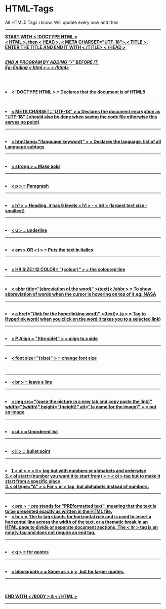 # HTML-Tags
All HTML5 Tags i know. Will update every now and then

<meta charset="UTF-18">
<html lang="en">
<html>
<head><title>Coding Tags</title></head>

<u><strong><p align="center">
<body>
<HR SIZE=12 COLOR= "GREEN">
<strong><u>
START WITH < !DOCTYPE HTML ><BR>
< HTML >, then < HEAD >, < META CHARSET="UTF-18">,< TITLE >. ENTER THE TITLE AND END IT WITH < /TITLE> < /HEAD >
<br><br></u><em>

END A PROGRAM BY ADDING "/" BEFORE IT, 
<br>
Eg: Ending < html > = < /html>
</strong>
</em>

<br><br>
<li>< !DOCTYPE HTML > = Declares that the document is of HTML5

<hr>
<br>
<li>< META CHARSET="UTF-18" > = Declares the document encryption as "UTF-18" ( should also be done when saving the code file otherwise this serves no point)

<hr>
<br>
<li>< html lang="(language keyword)" > = Declares the language. <a href="https://www.iana.org/assignments/language-subtag-registry/language-subtag-registry
">list of all Language subtags</a>

<hr>
<br>
<li>< strong > = Make bold


<hr>
<br>
<li>< p > = Paragraph

<hr>
<br>
<li>< h1 > = Heading. it has 6 levels < h1 > - < h6 > (largest text size - smallest)

<hr>
<br>
<li>< u > = underline

<hr>
<br>
<li>< em > OR < i > = Puts the text in italics

<hr>
<br>
<li>< HR SIZE=12 COLOR= "(colour)" > = the coloured line

<hr>
<br>
<li>< abbr title="(abreviation of the word)" >(text)< /abbr > = To show abbreviation of words when the cursor is hovering on top of it.eg: <abbr title="National Aeronautics and Space Administration">NASA</abbr>

<hr>
<br>
<li>< a href="(link for the hyperlinking word)" >(text)< /a > = Tag to Hyperlink word( when you click on the word it takes you to a selected link)

<hr>
<br>
<li>< P Align = "(the side)" > = align to a side

<hr>
<br>
<li>< font size="(size)" > = change font size


<br><hr>
<li>< br > = leave a line

<hr>
<br>
<li>< img src="(open the picture in a new tab and copy paste the link)" width="(width)" height="(height)" alt="(a name for the image)" > = put an image

<hr>
<br>
<li>< ul > = Unordered list

<hr>
<br>
<li>< li > = bullet point

<hr>
<br>
<li>1.< ol > = < li > tag but with numbers or alphabets and orderwise

<br>
2.< ol start=(number you want it to start from) > = < ol > tag but to make it start from a specific place
<br>
3.< ol type="A" > = For < ol > tag, but alphabets instead of numbers.

<hr>
<br>
<li>< pre > = pre stands for "PREformatted text", meaning that the text is to be presented exactly as written in the HTML file.

<br>
<li>< hr > = The hr tag stands for horizontal rule and is used to insert a horizontal line across the width of the text, or a thematic break in an HTML page to divide or separate document sections. The < hr > tag is an empty tag and does not require an end tag.

<hr>
<br>
<li>< q > = for quotes

<hr>
<br>
<li>< blockquote > = Same as < q >, but for larger quotes.

<hr>
<br><br>
<strong><u>END WITH < /BODY > & < /HTML ></u></strong>
<HR SIZE=12 COLOR= "GREEN">
</body>
</html>
